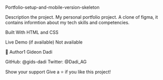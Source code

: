 Portfolio-setup-and-mobile-version-skeleton

Description the project.
My personal portfolio project. A clone of figma, it contains informtion about my tech skills and competencies.

Built With
HTML and CSS

Live Demo (if available)
Not available

👤 Author1
Gideon Dadi

GitHub: @gids-dadi
Twitter: @Dadi_AG

Show your support
Give a ⭐️ if you like this project!
